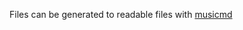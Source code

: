 Files can be generated to readable files  with [musicmd](https://github.com/music-markdown/music-markdown)


